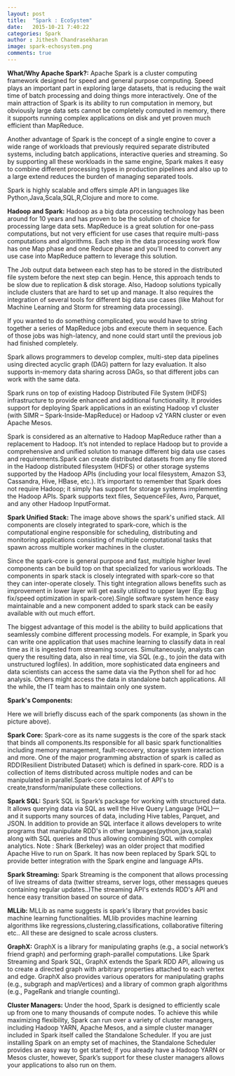 ```yaml
---
layout: post
title:  "Spark : EcoSystem"
date:   2015-10-21 7:40:22
categories: Spark
author : Jithesh Chandrasekharan
image: spark-echosystem.png
comments: true 
---
```


**What/Why Apache Spark?:**
Apache Spark is a cluster computing framework designed for speed and general purpose computing. Speed plays an important part in exploring large datasets, that is reducing the wait time of batch processing and doing things more interactively. One of the main attraction of Spark is its ability to run computation in memory, but obviously large data sets cannot be completely computed in memory, there it supports running complex applications on disk and yet proven much efficient than MapReduce.

Another advantage of Spark is the concept of a single engine to cover a wide range of workloads that previously required separate distributed systems, including batch applications, interactive queries and streaming. So by supporting all these workloads in the same engine, Spark makes it easy to combine different processing types in production pipelines and also up to a large extend reduces the burden of managing separated tools.

Spark is highly scalable and offers simple API in languages like Python,Java,Scala,SQL,R,Clojure and more to come. 

**Hadoop and Spark:**
Hadoop as a big data processing technology has been around for 10 years and has proven to be the solution of choice for processing large data sets. MapReduce is a great solution for one-pass computations, but not very efficient for use cases that require multi-pass computations and algorithms. Each step in the data processing work flow has one Map phase and one Reduce phase and you'll need to convert any use case into MapReduce pattern to leverage this solution.

The Job output data between each step has to be stored in the distributed file system before the next step can begin. Hence, this approach tends to be slow due to replication & disk storage. Also, Hadoop solutions typically include clusters that are hard to set up and manage. It also requires the integration of several tools for different big data use cases (like Mahout for Machine Learning and Storm for streaming data processing).

If you wanted to do something complicated, you would have to string together a series of MapReduce jobs and execute them in sequence. Each of those jobs was high-latency, and none could start until the previous job had finished completely.

Spark allows programmers to develop complex, multi-step data pipelines using directed acyclic graph (DAG) pattern for lazy evaluation. It also supports in-memory data sharing across DAGs, so that different jobs can work with the same data.

Spark runs on top of existing Hadoop Distributed File System (HDFS) infrastructure to provide enhanced and additional functionality. It provides support for deploying Spark applications in an existing Hadoop v1 cluster (with SIMR – Spark-Inside-MapReduce) or Hadoop v2 YARN cluster or even Apache Mesos.

Spark is considered as an alternative to Hadoop MapReduce rather than a replacement to Hadoop. It’s not intended to replace Hadoop but to provide a comprehensive and unified solution to manage different big data use cases and requirements.Spark can create distributed datasets from any file stored in the Hadoop distributed filesystem (HDFS) or other storage systems supported by the Hadoop APIs (including your local filesystem, Amazon S3, Cassandra, Hive, HBase, etc.). It’s important to remember that Spark does not require Hadoop; it simply has support for storage systems implementing the Hadoop APIs. Spark supports text files, SequenceFiles, Avro, Parquet, and any other Hadoop InputFormat. 

**Spark Unified Stack:**
The image above shows the spark's unified stack. All components are closely integrated to spark-core, which is the computational engine responsible for scheduling, distributing and monitoring applications consisting of multiple computational tasks that spawn across multiple worker machines in the cluster.

Since the spark-core is general purpose and fast, multiple higher level components can be build top on that specialized for various workloads. The components in spark stack is closely integrated with spark-core so that they can inter-operate closely. This tight integration allows benefits such as improvement in lower layer will get easily utilized to upper layer (Eg: Bug fix/speed optimization in spark-core).Single software system hence easy maintainable and a new component added to spark stack can be easily available with out much effort. 

The biggest advantage of this model is  the ability to build applications that seamlessly combine different processing models. For example, in Spark you can write one application that uses machine learning to classify data in real time as it is ingested from streaming sources. Simultaneously, analysts can query the resulting data, also in real time, via SQL (e.g., to join the data with unstructured logfiles). In addition, more sophisticated data engineers and data scientists can access the same data via the Python shell for ad hoc analysis. Others might access the data in standalone batch applications. All the while, the IT team has to maintain only one system.

**Spark's Components:**

Here we will briefly discuss each of the spark components (as shown in the picture above).

**Spark Core:**
Spark-core as its name suggests is the core of the spark stack that binds all components.Its responsible for all basic spark functionalities including memory management, fault-recovery, storage system interaction and more. One of the major programming abstraction of spark is called as RDD(Resilient Distributed Dataset) which is defined in spark-core. RDD is a collection of items distributed across multiple nodes and can be manipulated in parallel.Spark-core contains lot of API's to create,transform/manipulate these collections. 

**Spark SQL:**
Spark SQL is Spark’s package for working with structured data. It allows querying data via SQL as well the Hive Query Language (HQL)—and it supports many sources of data, including Hive tables, Parquet, and JSON. In addition to provide an SQL interface it allows developers to write programs that manipulate RDD's in other languages(python,java,scala) along with SQL queries and thus allowing combining SQL with complex analytics.
Note : Shark (Berkeley) was an older project that modified Apache Hive to run on Spark. It has now been replaced by Spark SQL to provide better integration with the Spark engine and language APIs.

**Spark Streaming:**
Spark Streaming is the component that allows processing of live streams of data (twitter streams, server logs, other messages queues containing regular updates..)The streaming API's extends RDD's API and hence easy transition based on source of data. 

**MLLib:**
MLLib as name suggests is spark's library that provides basic machine learning functionalities. MLlib provides machine learning algorithms like regressions,clustering,classifications, collaborative filtering etc.. All these are designed to scale across clusters.

**GraphX:**
GraphX is a library for manipulating graphs (e.g., a social network’s friend graph) and performing graph-parallel computations. Like Spark Streaming and Spark SQL, GraphX extends the Spark RDD API, allowing us to create a directed graph with arbitrary properties attached to each vertex and edge. GraphX also provides various operators for manipulating graphs (e.g., subgraph and mapVertices) and a library of common graph algorithms (e.g., PageRank and triangle counting).

**Cluster Managers:**
Under the hood, Spark is designed to efficiently scale up from one to many thousands of compute nodes. To achieve this while maximizing flexibility, Spark can run over a variety of cluster managers, including Hadoop YARN, Apache Mesos, and a simple cluster manager included in Spark itself called the Standalone Scheduler. If you are just installing Spark on an empty set of machines, the Standalone Scheduler provides an easy way to get started; if you already have a Hadoop YARN or Mesos cluster, however, Spark’s support for these cluster managers allows your applications to also run on them. 

